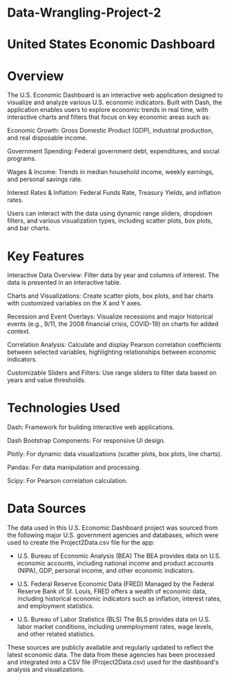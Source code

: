 # Data-Wrangling-Project-2
# United States Economic Dashboard

# Overview
The U.S. Economic Dashboard is an interactive web application designed to visualize and analyze various U.S. economic indicators. Built with Dash, the application enables users to explore economic trends in real time, with interactive charts and filters that focus on key economic areas such as:

Economic Growth: Gross Domestic Product (GDP), industrial production, and real disposable income.

Government Spending: Federal government debt, expenditures, and social programs.

Wages & Income: Trends in median household income, weekly earnings, and personal savings rate.

Interest Rates & Inflation: Federal Funds Rate, Treasury Yields, and inflation rates.

Users can interact with the data using dynamic range sliders, dropdown filters, and various visualization types, including scatter plots, box plots, and bar charts.

# Key Features
Interactive Data Overview: Filter data by year and columns of interest. The data is presented in an interactive table.

Charts and Visualizations: Create scatter plots, box plots, and bar charts with customized variables on the X and Y axes.

Recession and Event Overlays: Visualize recessions and major historical events (e.g., 9/11, the 2008 financial crisis, COVID-19) on charts for added context.

Correlation Analysis: Calculate and display Pearson correlation coefficients between selected variables, highlighting relationships between economic indicators.

Customizable Sliders and Filters: Use range sliders to filter data based on years and value thresholds.

# Technologies Used
Dash: Framework for building interactive web applications.

Dash Bootstrap Components: For responsive UI design.

Plotly: For dynamic data visualizations (scatter plots, box plots, line charts).

Pandas: For data manipulation and processing.

Scipy: For Pearson correlation calculation.

# Data Sources
The data used in this U.S. Economic Dashboard project was sourced from the following major U.S. government agencies and databases, which were used to create the Project2Data.csv file for the app:

- U.S. Bureau of Economic Analysis (BEA)
The BEA provides data on U.S. economic accounts, including national income and product accounts (NIPA), GDP, personal income, and other economic indicators.

- U.S. Federal Reserve Economic Data (FRED)
Managed by the Federal Reserve Bank of St. Louis, FRED offers a wealth of economic data, including historical economic indicators such as inflation, interest rates, and employment statistics.

- U.S. Bureau of Labor Statistics (BLS)
The BLS provides data on U.S. labor market conditions, including unemployment rates, wage levels, and other related statistics.

These sources are publicly available and regularly updated to reflect the latest economic data. The data from these agencies has been processed and integrated into a CSV file (Project2Data.csv) used for the dashboard's analysis and visualizations.
